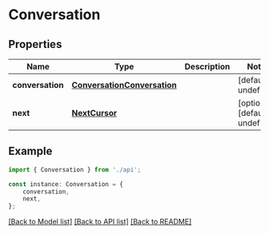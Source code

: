 # Conversation


## Properties

Name | Type | Description | Notes
------------ | ------------- | ------------- | -------------
**conversation** | [**ConversationConversation**](ConversationConversation.md) |  | [default to undefined]
**next** | [**NextCursor**](NextCursor.md) |  | [optional] [default to undefined]

## Example

```typescript
import { Conversation } from './api';

const instance: Conversation = {
    conversation,
    next,
};
```

[[Back to Model list]](../README.md#documentation-for-models) [[Back to API list]](../README.md#documentation-for-api-endpoints) [[Back to README]](../README.md)
